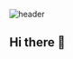 <div>
  
  <!--Header-->
  ![header](https://capsule-render.vercel.app/api?type=rounded&color=gradient&height=300%section=header&text=Sohjung's%20GitHub%20🥰)

</div>

## Hi there 👋

<!--
**SohJung/SohJung** is a ✨ _special_ ✨ repository because its `README.md` (this file) appears on your GitHub profile.

Here are some ideas to get you started:

- 🔭 I’m currently working on ...
- 🌱 I’m currently learning ...
- 👯 I’m looking to collaborate on ...
- 🤔 I’m looking for help with ...
- 💬 Ask me about ...
- 📫 How to reach me: ...
- 😄 Pronouns: ...
- ⚡ Fun fact: ...
-->
